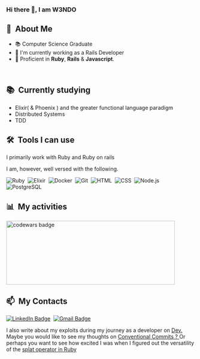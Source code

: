 ### Hi there 👋, I am W3NDO


<div>

  ## 🧭 &nbsp;About Me

  - 📚 Computer Science Graduate
  - 🔭 I'm currently working as a Rails Developer
  - 🌱  Proficient in **Ruby**, **Rails** & **Javascript**.


  <br>
  
</div>

<div>

  ## 📚 &nbsp;Currently studying

  - Elixir( & Phoenix ) and the greater functional language paradigm
  - Distributed Systems
  - TDD
  
</div>


<div>
  
  ## 🛠️ &nbsp;Tools I can use
  
  I primarily work with Ruby and Ruby on rails
  
  
  I am, however, well versed with the following.
  
  ![Ruby](https://img.shields.io/badge/-Ruby-033905?style=flat&logo=ruby)&nbsp;
  ![Elixir](https://img.shields.io/badge/-Elixir-033905?style=flat&logo=elixir)&nbsp;
  ![Docker](https://img.shields.io/badge/-Docker-033905?style=flat&logo=docker)&nbsp;
  ![Git](https://img.shields.io/badge/-Git-033905?style=flat&logo=git)&nbsp;
  ![HTML](https://img.shields.io/badge/-HTML-033905?style=flat&logo=HTML5)&nbsp;
  ![CSS](https://img.shields.io/badge/-CSS-033905?style=flat&logo=CSS3&logoColor=1572B6)&nbsp;
  ![Node.js](https://img.shields.io/badge/-Node.js-033905?style=flat&logo=node.js)&nbsp;
  ![PostgreSQL](https://img.shields.io/badge/-PostgreSQL-033905?style=flat&logo=postgresql)&nbsp;
  
</div>


<div>

  ## 📊 &nbsp;My activities
  <a href="https://www.codewars.com/users/W3NDO" target="blank">
     <img width=450 height=170 align="center" alt="codewars badge" src="https://www.codewars.com/users/W3NDO/badges/large" />
  </a>
</div>

<div>

  ## 📫 &nbsp;My Contacts

  [![LinkedIn Badge](https://img.shields.io/badge/-LinkedIn-blue?style=flat-square&logo=Linkedin&logoColor=white&link=https://www.linkedin.com/in/patrick-wendo-bb0547171/)](https://www.linkedin.com/in/patrick-wendo-bb0547171/)&nbsp;
  [![Gmail Badge](https://img.shields.io/badge/-Gmail-red?style=flat-square&logo=Gmail&logoColor=white)](mailto:wendonyang+github@gmail.com)&nbsp;

</div>

<div>
 I also write about my exploits during my journey as a developer on <a href="https://dev.to/w3ndo" target="_blank"> Dev. </a> Maybe you would like to see my thoughts on <a href="https://dev.to/w3ndo/why-i-enjoy-conventional-commits-5d5d" target="blank"> Conventional Commits ? <a> Or perhaps you want to see how excited I was when I figured out the versatility of the <a href="https://dev.to/w3ndo/today-i-learned-about-the-splat-operator-in-ruby-376g" target="blank"> splat operator in Ruby </a>
</div>
  
 
